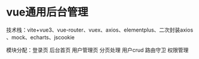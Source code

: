 <h1>vue通用后台管理</h1>
<p>技术栈：vite+vue3、vue-router、vuex、axios、elementplus、二次封装axios 、mock、echarts、jscookie</p>
<p>模块分配：登录页  后台首页  用户管理页   分页处理  用户crud  路由守卫  权限管理</p>
